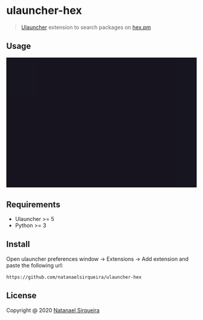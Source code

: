 # ulauncher-hex

> [Ulauncher](https://ulauncher.io) extension to search packages on [hex.pm](https://hex.pm)

## Usage

![images/demo.gif](images/demo.gif)

## Requirements

- Ulauncher >= 5
- Python >= 3

## Install

Open ulauncher preferences window -> Extensions -> Add extension and paste the following url:

```
https://github.com/natanaelsirqueira/ulauncher-hex
```

## License 

Copyright @ 2020 [Natanael Sirqueira](https://github.com/natanaelsirqueira)
